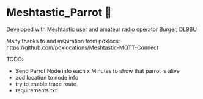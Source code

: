 # Meshtastic_Parrot 🦜

Developed with Meshtastic user and amateur radio operator Burger, DL9BU

Many thanks to and inspiration from pdxlocs: https://github.com/pdxlocations/Meshtastic-MQTT-Connect

TODO:
- Send Parrot Node info each x Minutes to show that parrot is alive 
- add location to node info
- try to enable trace route
- requirements.txt
